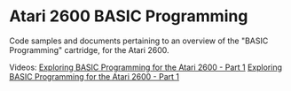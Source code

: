 # Atari 2600 BASIC Programming
Code samples and documents pertaining to an overview of the "BASIC Programming" cartridge, for the Atari 2600.

Videos:
[Exploring BASIC Programming for the Atari 2600 - Part 1](https://youtu.be/aSvsjvake_0)
[Exploring BASIC Programming for the Atari 2600 - Part 1](https://youtu.be/CU8stYVtjVM)

